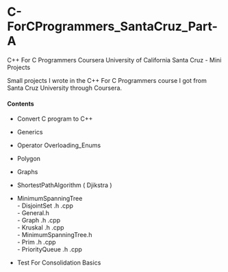 # C-ForCProgrammers_SantaCruz_Part-A
C++ For C Programmers Coursera University of California Santa Cruz - Mini Projects

Small projects I wrote in the C++ For C Programmers course I got from Santa Cruz University through Coursera.

#### Contents  
  * Convert C program to C++
        
  * Generics
  
  * Operator Overloading_Enums
  
  * Polygon
  
  * Graphs
       
  * ShortestPathAlgorithm ( Djikstra )
   
  * MinimumSpanningTree  
        - DisjointSet .h .cpp  
        - General.h  
        - Graph .h .cpp  
        - Kruskal .h .cpp  
        - MinimumSpanningTree.h  
        - Prim .h .cpp  
        - PriorityQueue .h .cpp  
        
  - Test For Consolidation Basics
  
